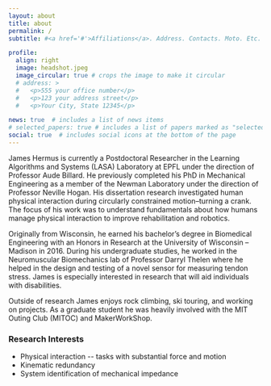 ```yaml
---
layout: about
title: about
permalink: /
subtitle: #<a href='#'>Affiliations</a>. Address. Contacts. Moto. Etc.

profile:
  align: right
  image: headshot.jpeg
  image_circular: true # crops the image to make it circular
  # address: >
  #   <p>555 your office number</p>
  #   <p>123 your address street</p>
  #   <p>Your City, State 12345</p>

news: true  # includes a list of news items
# selected_papers: true # includes a list of papers marked as "selected={true}"
social: true  # includes social icons at the bottom of the page
---
```


James Hermus is currently a Postdoctoral Researcher in the Learning Algorithms and Systems (LASA) Laboratory at EPFL under the direction of Professor Aude Billard. He previously completed his PhD in Mechanical Engineering as a member of the Newman Laboratory under the direction of Professor Neville Hogan. His dissertation research investigated human physical interaction during circularly constrained motion–turning a crank.  The focus of his work was to understand fundamentals about how humans manage physical interaction to improve rehabilitation and robotics. 
<p>
Originally from Wisconsin, he earned his bachelor’s degree in Biomedical Engineering with an Honors in Research at the University of Wisconsin – Madison in 2016. During his undergraduate studies, he worked in the Neuromuscular Biomechanics lab of Professor Darryl Thelen where he helped in the design and testing of a novel sensor for measuring tendon stress. James is especially interested in research that will aid individuals with disabilities. 
<p>
Outside of research James enjoys rock climbing, ski touring, and working on projects. As a graduate student he was heavily involved with the MIT Outing Club (MITOC) and MakerWorkShop. 
<p>
<h3 class="card-title font-weight-medium">Research Interests</h3> <div>
<ul>
  <li> Physical interaction -- tasks with substantial force and motion </li>
  <li> Kinematic redundancy </li>
  <li> System identification of mechanical impedance </li>
</ul>
<p>
<!-- Put your address / P.O. box / other info right below your picture. You can also disable any these elements by editing `profile` property of the YAML header of your `_pages/about.md`. Edit `_bibliography/papers.bib` and Jekyll will render your [publications page](/al-folio/publications/) automatically.

Link to your social media connections, too. This theme is set up to use [Font Awesome icons](http://fortawesome.github.io/Font-Awesome/) and [Academicons](https://jpswalsh.github.io/academicons/), like the ones below. Add your Facebook, Twitter, LinkedIn, Google Scholar, or just disable all of them. -->
